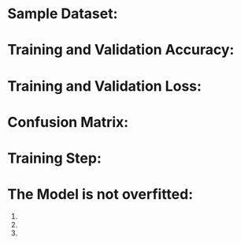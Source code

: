 # Sample Dataset:

# Training and Validation Accuracy:

# Training and Validation Loss:

# Confusion Matrix:

# Training Step:

# The Model is not overfitted:
1.	
2.	
3. 
